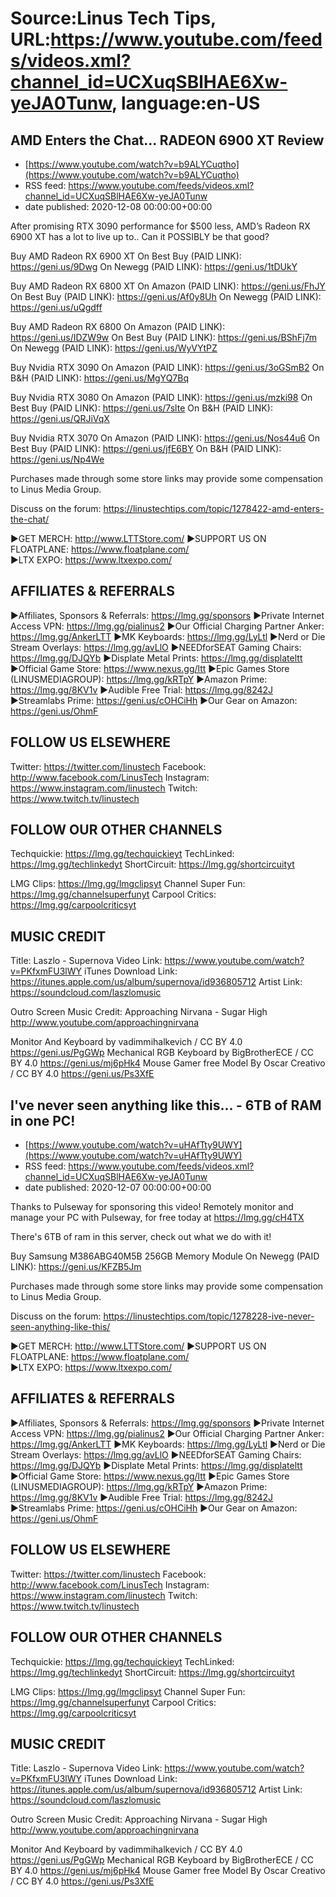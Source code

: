 # Source:Linus Tech Tips, URL:https://www.youtube.com/feeds/videos.xml?channel_id=UCXuqSBlHAE6Xw-yeJA0Tunw, language:en-US

## AMD Enters the Chat... RADEON 6900 XT Review
 - [https://www.youtube.com/watch?v=b9ALYCuqtho](https://www.youtube.com/watch?v=b9ALYCuqtho)
 - RSS feed: https://www.youtube.com/feeds/videos.xml?channel_id=UCXuqSBlHAE6Xw-yeJA0Tunw
 - date published: 2020-12-08 00:00:00+00:00

After promising RTX 3090 performance for $500 less, AMD’s Radeon RX 6900 XT has a lot to live up to.. Can it POSSIBLY be that good?

Buy AMD Radeon RX 6900 XT
On Best Buy (PAID LINK): https://geni.us/9Dwg
On Newegg (PAID LINK): https://geni.us/1tDUkY

Buy AMD Radeon RX 6800 XT
On Amazon (PAID LINK): https://geni.us/FhJY
On Best Buy (PAID LINK): https://geni.us/Af0y8Uh
On Newegg (PAID LINK): https://geni.us/uQgdff

Buy AMD Radeon RX 6800
On Amazon (PAID LINK): https://geni.us/IDZW9w
On Best Buy (PAID LINK): https://geni.us/BShFj7m
On Newegg (PAID LINK): https://geni.us/WyVYtPZ

Buy Nvidia RTX 3090
On Amazon (PAID LINK): https://geni.us/3oGSmB2
On B&H (PAID LINK): https://geni.us/MgYQ7Bq

Buy Nvidia RTX 3080
On Amazon (PAID LINK): https://geni.us/mzki98
On Best Buy (PAID LINK): https://geni.us/7slte
On B&H (PAID LINK): https://geni.us/QRJiVqX

Buy Nvidia RTX 3070
On Amazon (PAID LINK): https://geni.us/Nos44u6
On Best Buy (PAID LINK): https://geni.us/jfE6BY
On B&H (PAID LINK): https://geni.us/Np4We

Purchases made through some store links may provide some compensation to Linus Media Group.

Discuss on the forum: https://linustechtips.com/topic/1278422-amd-enters-the-chat/


►GET MERCH: http://www.LTTStore.com/
►SUPPORT US ON FLOATPLANE: https://www.floatplane.com/  
►LTX EXPO: https://www.ltxexpo.com/   

AFFILIATES & REFERRALS
---------------------------------------------------
►Affiliates, Sponsors & Referrals: https://lmg.gg/sponsors
►Private Internet Access VPN: https://lmg.gg/pialinus2
►Our Official Charging Partner Anker: https://lmg.gg/AnkerLTT
►MK Keyboards: https://lmg.gg/LyLtl
►Nerd or Die Stream Overlays: https://lmg.gg/avLlO
►NEEDforSEAT Gaming Chairs: https://lmg.gg/DJQYb
►Displate Metal Prints: https://lmg.gg/displateltt
►Official Game Store: https://www.nexus.gg/ltt
►Epic Games Store (LINUSMEDIAGROUP): https://lmg.gg/kRTpY
►Amazon Prime: https://lmg.gg/8KV1v
►Audible Free Trial: https://lmg.gg/8242J
►Streamlabs Prime: https://geni.us/cOHCiHh
►Our Gear on Amazon: https://geni.us/OhmF

FOLLOW US ELSEWHERE
---------------------------------------------------  
Twitter: https://twitter.com/linustech
Facebook: http://www.facebook.com/LinusTech
Instagram: https://www.instagram.com/linustech
Twitch: https://www.twitch.tv/linustech

FOLLOW OUR OTHER CHANNELS
---------------------------------------------------  
Techquickie: https://lmg.gg/techquickieyt
TechLinked: https://lmg.gg/techlinkedyt
ShortCircuit: https://lmg.gg/shortcircuityt

LMG Clips: https://lmg.gg/lmgclipsyt
Channel Super Fun: https://lmg.gg/channelsuperfunyt
Carpool Critics: https://lmg.gg/carpoolcriticsyt

MUSIC CREDIT
---------------------------------------------------  
Title: Laszlo - Supernova
Video Link: https://www.youtube.com/watch?v=PKfxmFU3lWY
iTunes Download Link: https://itunes.apple.com/us/album/supernova/id936805712
Artist Link: https://soundcloud.com/laszlomusic

Outro Screen Music Credit: Approaching Nirvana - Sugar High http://www.youtube.com/approachingnirvana

Monitor And Keyboard by vadimmihalkevich / CC BY 4.0  https://geni.us/PgGWp
Mechanical RGB Keyboard by BigBrotherECE / CC BY 4.0 https://geni.us/mj6pHk4
Mouse Gamer free Model By Oscar Creativo / CC BY 4.0 https://geni.us/Ps3XfE

## I've never seen anything like this... - 6TB of RAM in one PC!
 - [https://www.youtube.com/watch?v=uHAfTty9UWY](https://www.youtube.com/watch?v=uHAfTty9UWY)
 - RSS feed: https://www.youtube.com/feeds/videos.xml?channel_id=UCXuqSBlHAE6Xw-yeJA0Tunw
 - date published: 2020-12-07 00:00:00+00:00

Thanks to Pulseway for sponsoring this video! Remotely monitor and manage your PC with Pulseway, for free today at https://lmg.gg/cH4TX

There's 6TB of ram in this server, check out what we do with it!

Buy Samsung M386ABG40M5B 256GB Memory Module
On Newegg (PAID LINK): https://geni.us/KFZB5Jm

Purchases made through some store links may provide some compensation to Linus Media Group.

Discuss on the forum: https://linustechtips.com/topic/1278228-ive-never-seen-anything-like-this/


►GET MERCH: http://www.LTTStore.com/
►SUPPORT US ON FLOATPLANE: https://www.floatplane.com/  
►LTX EXPO: https://www.ltxexpo.com/   

AFFILIATES & REFERRALS
---------------------------------------------------
►Affiliates, Sponsors & Referrals: https://lmg.gg/sponsors
►Private Internet Access VPN: https://lmg.gg/pialinus2
►Our Official Charging Partner Anker: https://lmg.gg/AnkerLTT
►MK Keyboards: https://lmg.gg/LyLtl
►Nerd or Die Stream Overlays: https://lmg.gg/avLlO
►NEEDforSEAT Gaming Chairs: https://lmg.gg/DJQYb
►Displate Metal Prints: https://lmg.gg/displateltt
►Official Game Store: https://www.nexus.gg/ltt
►Epic Games Store (LINUSMEDIAGROUP): https://lmg.gg/kRTpY
►Amazon Prime: https://lmg.gg/8KV1v
►Audible Free Trial: https://lmg.gg/8242J
►Streamlabs Prime: https://geni.us/cOHCiHh
►Our Gear on Amazon: https://geni.us/OhmF

FOLLOW US ELSEWHERE
---------------------------------------------------  
Twitter: https://twitter.com/linustech
Facebook: http://www.facebook.com/LinusTech
Instagram: https://www.instagram.com/linustech
Twitch: https://www.twitch.tv/linustech

FOLLOW OUR OTHER CHANNELS
---------------------------------------------------  
Techquickie: https://lmg.gg/techquickieyt
TechLinked: https://lmg.gg/techlinkedyt
ShortCircuit: https://lmg.gg/shortcircuityt

LMG Clips: https://lmg.gg/lmgclipsyt
Channel Super Fun: https://lmg.gg/channelsuperfunyt
Carpool Critics: https://lmg.gg/carpoolcriticsyt

MUSIC CREDIT
---------------------------------------------------  
Title: Laszlo - Supernova
Video Link: https://www.youtube.com/watch?v=PKfxmFU3lWY
iTunes Download Link: https://itunes.apple.com/us/album/supernova/id936805712
Artist Link: https://soundcloud.com/laszlomusic

Outro Screen Music Credit: Approaching Nirvana - Sugar High http://www.youtube.com/approachingnirvana

Monitor And Keyboard by vadimmihalkevich / CC BY 4.0  https://geni.us/PgGWp
Mechanical RGB Keyboard by BigBrotherECE / CC BY 4.0 https://geni.us/mj6pHk4
Mouse Gamer free Model By Oscar Creativo / CC BY 4.0 https://geni.us/Ps3XfE

